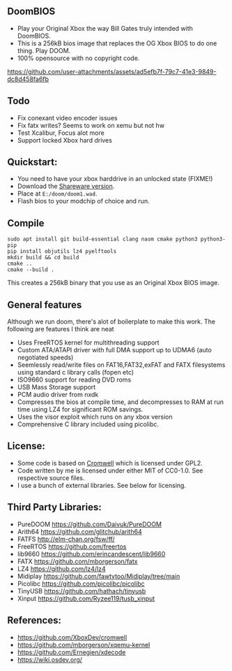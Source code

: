 ## DoomBIOS
* Play your Original Xbox the way Bill Gates truly intended with DoomBIOS.
* This is a 256kB bios image that replaces the OG Xbox BIOS to do one thing. Play DOOM.
* 100% opensource with no copyright code.

https://github.com/user-attachments/assets/ad5efb7f-79c7-41e3-9849-dc8d458fa6fb

## Todo
* Fix conexant video encoder issues
* Fix fatx writes? Seems to work on xemu but not hw
* Test Xcalibur, Focus alot more
* Support locked Xbox hard drives

## Quickstart:
* You need to have your xbox harddrive in an unlocked state (FIXME!)
* Download the [Shareware version](https://github.com/Daivuk/PureDOOM/blob/master/doom1.wad).
* Place at `E:/doom/doom1.wad`.
* Flash bios to your modchip of choice and run.

## Compile
```
sudo apt install git build-essential clang nasm cmake python3 python3-pip
pip install objutils lz4 pyelftools
mkdir build && cd build
cmake ..
cmake --build .
```

This creates a 256kB binary that you use as an Original Xbox BIOS image.

## General features
Although we run doom, there's alot of boilerplate to make this work. The following are features I think are neat

* Uses FreeRTOS kernel for multithreading support
* Custom ATA/ATAPI driver with full DMA support up to UDMA6 (auto negotiated speeds)
* Seemlessly read/write files on FAT16,FAT32,exFAT and FATX filesystems using standard c library calls (fopen etc)
* ISO9660 support for reading DVD roms
* USB Mass Storage support
* PCM audio driver from nxdk
* Compresses the bios at compile time, and decompresses to RAM at run time using LZ4 for significant ROM savings.
* Uses the visor exploit which runs on any xbox version
* Comprehensive C library included using picolibc.

## License:
* Some code is based on [Cromwell](https://github.com/XboxDev/cromwell) which is licensed under GPL2.
* Code written by me is licensed under either MIT of CC0-1.0. See respective source files.
* I use a bunch of external libraries. See below for licensing.

## Third Party Libraries:
* PureDOOM https://github.com/Daivuk/PureDOOM
* Arith64 https://github.com/glitchub/arith64
* FATFS http://elm-chan.org/fsw/ff/
* FreeRTOS https://github.com/freertos
* lib9660 https://github.com/erincandescent/lib9660
* FATX https://github.com/mborgerson/fatx
* LZ4 https://github.com/lz4/lz4
* Midiplay https://github.com/fawtytoo/Midiplay/tree/main
* Picolibc https://github.com/picolibc/picolibc
* TinyUSB https://github.com/hathach/tinyusb
* Xinput https://github.com/Ryzee119/tusb_xinput

## References:
* https://github.com/XboxDev/cromwell
* https://github.com/mborgerson/xqemu-kernel
* https://github.com/Ernegien/xdecode
* https://wiki.osdev.org/
